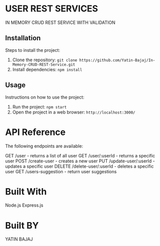 # USER REST SERVICES
IN MEMORY CRUD REST SERVICE WITH VALIDATION

## Installation
Steps to install the project:

1. Clone the repository: `git clone https://github.com/Yatin-Bajaj/In-Memory-CRUD-REST-Service.git`
2. Install dependencies: `npm install`


## Usage

Instructions on how to use the project:

1. Run the project: `npm start`
2. Open the project in a web browser: `http://localhost:3000/`


# API Reference
The following endpoints are available:

GET /user - returns a list of all user
GET /user/:userId - returns a specific user
POST /create-user - creates a new user
PUT /update-user/:userId - updates a specific user
DELETE /delete-user/:userId - deletes a specific user
GET /users-suggestion - return user suggestions

# Built With
Node.js
Express.js

# Built BY
YATIN BAJAJ